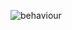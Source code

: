 ![behaviour](https://user-images.githubusercontent.com/98818208/156870844-72b91fd7-e7a1-4174-8416-f34477ca91c8.jpeg)

